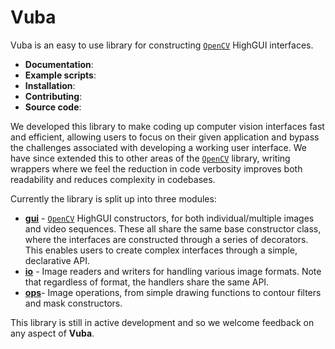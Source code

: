 # Vuba 

Vuba is an easy to use library for constructing [`OpenCV`](https://opencv.org/) HighGUI interfaces. 

* **Documentation**: 
* **Example scripts**:
* **Installation**: 
* **Contributing**:
* **Source code**:

We developed this library to make coding up computer vision interfaces fast and efficient, allowing users to focus on their given application and bypass the challenges associated with developing a working user interface. We have since extended this to other areas of the [`OpenCV`](https://opencv.org/) library, writing wrappers where we feel the reduction in code verbosity improves both readability and reduces complexity in codebases. 

Currently the library is split up into three modules:

* [**gui**](https://github.com/EmbryoPhenomics/cvu/blob/main/cvu/gui.py) - [`OpenCV`](https://opencv.org/) HighGUI constructors, for both individual/multiple images and video sequences. These all share the same base constructor class, where the interfaces are constructed through a series of decorators. This enables users to create complex interfaces through a simple, declarative API.
* [**io**](https://github.com/EmbryoPhenomics/cvu/blob/main/cvu/io.py) - Image readers and writers for handling various image formats. Note that regardless of format, the handlers share the same API.
* [**ops**](https://github.com/EmbryoPhenomics/cvu/blob/main/cvu/ops.py)- Image operations, from simple drawing functions to contour filters and mask constructors.

This library is still in active development and so we welcome feedback on any aspect of **Vuba**.











